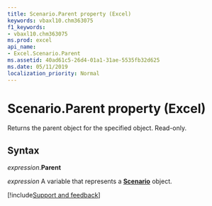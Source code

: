 ```yaml
---
title: Scenario.Parent property (Excel)
keywords: vbaxl10.chm363075
f1_keywords:
- vbaxl10.chm363075
ms.prod: excel
api_name:
- Excel.Scenario.Parent
ms.assetid: 40ad61c5-26d4-01a1-31ae-5535fb32d625
ms.date: 05/11/2019
localization_priority: Normal
---
```



# Scenario.Parent property (Excel)

Returns the parent object for the specified object. Read-only.


## Syntax

_expression_.**Parent**

_expression_ A variable that represents a **[Scenario](Excel.Scenario.md)** object.




[!include[Support and feedback](~/includes/feedback-boilerplate.md)]